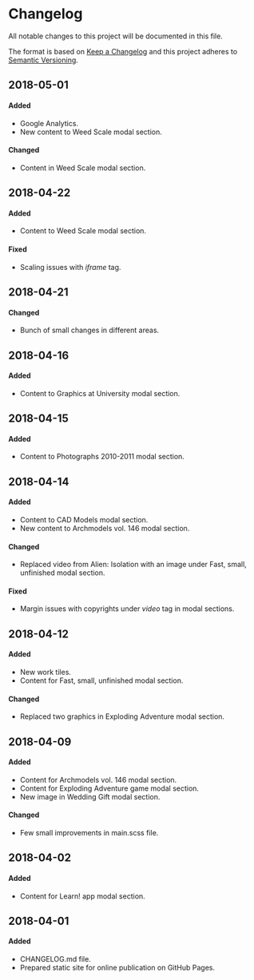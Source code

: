 # Changelog
All notable changes to this project will be documented in this file.

The format is based on [Keep a Changelog](http://keepachangelog.com/en/1.0.0/)
and this project adheres to [Semantic Versioning](http://semver.org/spec/v2.0.0.html).

## 2018-05-01
#### Added
- Google Analytics.
- New content to Weed Scale modal section.
#### Changed
- Content in Weed Scale modal section.

## 2018-04-22
#### Added
- Content to Weed Scale modal section.
#### Fixed
- Scaling issues with *iframe* tag.

## 2018-04-21
#### Changed
- Bunch of small changes in different areas.

## 2018-04-16
#### Added
- Content to Graphics at University modal section.

## 2018-04-15
#### Added
- Content to Photographs 2010-2011 modal section.

## 2018-04-14
#### Added
- Content to CAD Models modal section.
- New content to Archmodels vol. 146 modal section.
#### Changed
- Replaced video from Alien: Isolation with an image under Fast, small, unfinished modal section.
#### Fixed
- Margin issues with copyrights under *video* tag in modal sections.

## 2018-04-12
#### Added
- New work tiles.
- Content for Fast, small, unfinished modal section. 
#### Changed
- Replaced two graphics in Exploding Adventure modal section. 

## 2018-04-09
#### Added
- Content for Archmodels vol. 146 modal section. 
- Content for Exploding Adventure game modal section.
- New image in Wedding Gift modal section.
#### Changed
- Few small improvements in main.scss file.

## 2018-04-02
#### Added
- Content for Learn! app modal section. 

## 2018-04-01
#### Added
- CHANGELOG.md file.
- Prepared static site for online publication on GitHub Pages. 